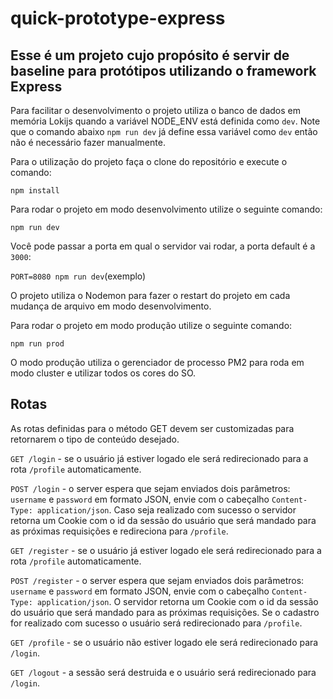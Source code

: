 # quick-prototype-express

## Esse é um projeto cujo propósito é servir de baseline para protótipos utilizando o framework Express

Para facilitar o desenvolvimento o projeto utiliza o banco de dados em memória Lokijs quando a variável NODE_ENV
está definida como `dev`. Note que o comando abaixo `npm run dev` já define essa variável como `dev` então não é
necessário fazer manualmente.

Para o utilização do projeto faça o clone do repositório e execute o comando:

`npm install`

Para rodar o projeto em modo desenvolvimento utilize o seguinte comando:

`npm run dev`

Você pode passar a porta em qual o servidor vai rodar, a porta default é a `3000`:

`PORT=8080 npm run dev`(exemplo)

O projeto utiliza o Nodemon para fazer o restart do projeto em cada mudança de arquivo em modo desenvolvimento.

Para rodar o projeto em modo produção utilize o seguinte comando:

`npm run prod`

O modo produção utiliza o gerenciador de processo PM2 para roda em modo cluster e utilizar todos os cores do SO.

## Rotas

As rotas definidas para o método GET devem ser customizadas para retornarem o tipo de conteúdo desejado.

`GET /login` - se o usuário já estiver logado ele será redirecionado para a rota `/profile` automaticamente.

`POST /login` - o server espera que sejam enviados dois parâmetros: `username` e `password` em formato JSON, envie com o cabeçalho `Content-Type: application/json`. Caso seja realizado com sucesso o servidor retorna um Cookie com o id da sessão do usuário que será mandado para as próximas requisições e redireciona para `/profile`.

`GET /register` - se o usuário já estiver logado ele será redirecionado para a rota `/profile` automaticamente.

`POST /register` - o server espera que sejam enviados dois parâmetros: `username` e `password` em formato JSON, envie com o cabeçalho `Content-Type: application/json`. O servidor retorna um Cookie com o id da sessão do usuário que será mandado para as próximas requisições. Se o cadastro for realizado com sucesso o usuário será redirecionado para `/profile`.

`GET /profile` - se o usuário não estiver logado ele será redirecionado para `/login`.

`GET /logout` - a sessão será destruida e o usuário será redirecionado para `/login`.
